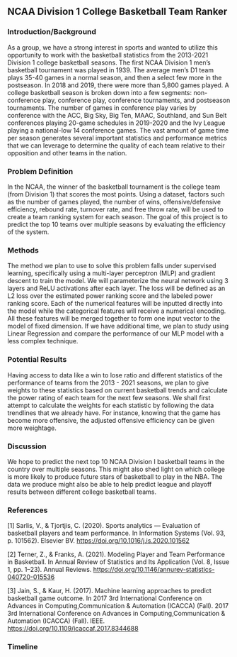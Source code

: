 ## NCAA Division 1 College Basketball Team Ranker

### Introduction/Background 

As a group, we have a strong interest in sports and wanted to utilize this opportunity to work with the basketball statistics from the 2013-2021 Division 1 college basketball seasons. The first NCAA Division 1 men’s basketball tournament was played in 1939. The average men’s D1 team plays 35-40 games in a normal season, and then a select few more in the postseason. In 2018 and 2019, there were more than 5,800 games played. A college basketball season is broken down into a few segments: non-conference play, conference play, conference tournaments, and postseason tournaments. The number of games in conference play varies by conference with the ACC, Big Sky, Big Ten, MAAC, Southland, and Sun Belt conferences playing 20-game schedules in 2019-2020 and the Ivy League playing a national-low 14 conference games. The vast amount of game time per season generates several important statistics and performance metrics that we can leverage to determine the quality of each team relative to their opposition and other teams in the nation.

### Problem Definition

In the NCAA, the winner of the basketball tournament is the college team (from Division 1) that scores the most points. Using a dataset, factors such as the number of games played, the number of wins, offensive/defensive efficiency, rebound rate, turnover rate, and free throw rate, will be used to create a team ranking system for each season. The goal of this project is to predict the top 10 teams over multiple seasons by evaluating the efficiency of the system.

### Methods 

The method we plan to use to solve this problem falls under supervised learning, specifically using a multi-layer perceptron (MLP) and gradient descent to train the model. We will parameterize the neural network using 3 layers and ReLU activations after each layer. The loss will be defined as an L2 loss over the estimated power ranking score and the labeled power ranking score. Each of the numerical features will be inputted directly into the model while the categorical features will receive a numerical encoding. All these features will be merged together to form one input vector to the model of fixed dimension. If we have additional time, we plan to study using Linear Regression and compare the performance of our MLP model with a less complex technique.

### Potential Results 

Having access to data like a win to lose ratio and different statistics of the performance of teams from the 2013 - 2021 seasons, we plan to give weights to these statistics based on current basketball trends and calculate the power rating of each team for the next few seasons. We shall first attempt to calculate the weights for each statistic by following the data trendlines that we already have. For instance, knowing that the game has become more offensive, the adjusted offensive efficiency can be given more weightage.

### Discussion

We hope to predict the next top 10 NCAA Division I basketball teams in the country over multiple seasons. This might also shed light on which college is more likely to produce future stars of basketball to play in the NBA. The data we produce might also be able to help predict league and playoff results between different college basketball teams.

### References

[1] Sarlis, V., & Tjortjis, C. (2020). Sports analytics — Evaluation of basketball players and team performance. In Information Systems (Vol. 93, p. 101562). Elsevier BV. https://doi.org/10.1016/j.is.2020.101562

[2] Terner, Z., & Franks, A. (2021). Modeling Player and Team Performance in Basketball. In Annual Review of Statistics and Its Application (Vol. 8, Issue 1, pp. 1–23). Annual Reviews. https://doi.org/10.1146/annurev-statistics-040720-015536

[3] Jain, S., & Kaur, H. (2017). Machine learning approaches to predict basketball game outcome. In 2017 3rd International Conference on Advances in Computing,Communication & Automation (ICACCA) (Fall). 2017 3rd International Conference on Advances in Computing,Communication & Automation (ICACCA) (Fall). IEEE. https://doi.org/10.1109/icaccaf.2017.8344688

### Timeline
